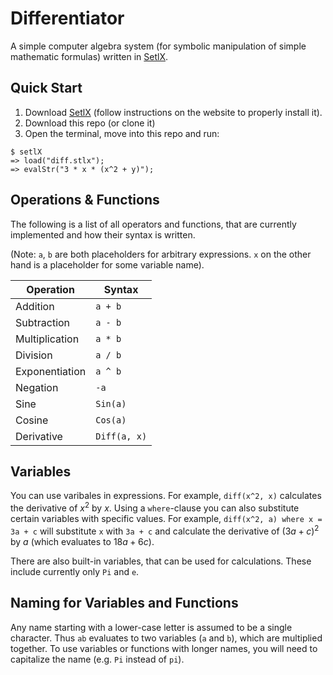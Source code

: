 # Differentiator

A simple computer algebra system (for symbolic manipulation of simple mathematic formulas) written in [SetlX](https://randoom.org/Software/SetlX/).

## Quick Start

1. Download [SetlX](https://randoom.org/Software/SetlX/) (follow instructions on the website to properly install it).
2. Download this repo (or clone it)
3. Open the terminal, move into this repo and run:

```
$ setlX
=> load("diff.stlx");
=> evalStr("3 * x * (x^2 + y)");
```

## Operations & Functions

The following is a list of all operators and functions, that are currently implemented and how their syntax is written.

(Note: `a`, `b` are both placeholders for arbitrary expressions. `x` on the other hand is a placeholder for some variable name).

| Operation      | Syntax       |
| -------------- | ------------ |
| Addition       | `a + b`      |
| Subtraction    | `a - b`      |
| Multiplication | `a * b`      |
| Division       | `a / b`      |
| Exponentiation | `a ^ b`      |
| Negation       | `-a`         |
| Sine           | `Sin(a)`     |
| Cosine         | `Cos(a)`     |
| Derivative     | `Diff(a, x)` |

## Variables

You can use varibales in expressions. For example, `diff(x^2, x)` calculates the derivative of $x^2$ by $x$. Using a `where`-clause you can also substitute certain variables with specific values. For example, `diff(x^2, a) where x = 3a + c` will substitute `x` with `3a + c` and calculate the derivative of $(3a + c)^2$ by $a$ (which evaluates to $18a + 6c$).

There are also built-in variables, that can be used for calculations. These include currently only `Pi` and `e`.

## Naming for Variables and Functions

Any name starting with a lower-case letter is assumed to be a single character. Thus `ab` evaluates to two variables (`a` and `b`), which are multiplied together. To use variables or functions with longer names, you will need to capitalize the name (e.g. `Pi` instead of `pi`).
